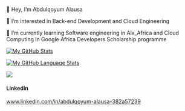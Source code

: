 👋 Hey, I’m Abdulqoyum Alausa

👀 I’m interested in Back-end Development and Cloud Engineering

🌱 I’m currently learning Software engineering in Alx_Africa and Cloud Computing in Google Africa Developers Scholarship programme


[![My GitHub Stats](https://github-readme-stats.vercel.app/api/?username=Alausa2001&count_private=true&theme=tokyonight&showicons=true)]()

[![My GitHub Language Stats](https://github-readme-stats.vercel.app/api/top-langs/?username=Alausa2001&langs_count=5&theme=tokyonight)]()

<img src="https://github-readme-streak-stats.herokuapp.com/?user=Alausa2001"/>


#### LinkedIn

www.linkedin.com/in/abdulqoyum-alausa-382a57239
